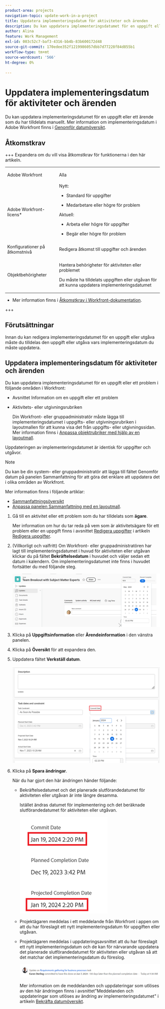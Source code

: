 ```yaml
---
product-area: projects
navigation-topic: update-work-in-a-project
title: Uppdatera implementeringsdatum för aktiviteter och ärenden
description: Du kan uppdatera implementeringsdatumet för en uppgift eller ett ärende som du har tilldelats manuellt. Mer information om implementeringsdatum i Adobe Workfront finns i Genomför-datumöversikt.
author: Alina
feature: Work Management
exl-id: 003c52c7-baf3-4316-bb4b-83b600172d48
source-git-commit: 170edee352f1219986057dbb7d77228f84d855b1
workflow-type: tm+mt
source-wordcount: '566'
ht-degree: 0%

---
```



# Uppdatera implementeringsdatum för aktiviteter och ärenden

<!--Audited: 07/2024-->

<!--<span class="preview">The highlighted information on this page refers to functionality not yet generally available. It is available only in the Preview environment for all customers, or in the Production environment for customers who enabled fast releases.</span>

<span class="preview">For information about fast releases, see [Enable or disable fast releases for your organization](/help/quicksilver/administration-and-setup/set-up-workfront/configure-system-defaults/enable-fast-release-process.md).</span>

<span class="preview">For information about the current release, see [Third Quarter 2024 release overview](/help/quicksilver/product-announcements/product-releases/24-q3-release-activity/24-q3-release-overview.md).</span>-->

Du kan uppdatera implementeringsdatumet för en uppgift eller ett ärende som du har tilldelats manuellt. Mer information om implementeringsdatum i Adobe Workfront finns i [Genomför datumöversikt](../../../manage-work/projects/updating-work-in-a-project/overview-of-commit-dates.md).

## Åtkomstkrav

<!--Audited: 01/2024-->

+++ Expandera om du vill visa åtkomstkrav för funktionerna i den här artikeln.

<table style="table-layout:auto"> 
 <col> 
 <col> 
 <tbody> 
  <tr> 
   <td role="rowheader">Adobe Workfront</td> 
   <td> <p>Alla</p> </td> 
  </tr> 
  <tr> 
   <td role="rowheader">Adobe Workfront-licens*</td> 
   <td> 
   Nytt:
   <ul>
   <li><p>Standard för uppgifter</p> </li>
   <li><p>Medarbetare eller högre för problem</p></li>
   </ul>
   Aktuell:
<ul>
   <li><p>Arbeta eller högre för uppgifter</p></li> 
   <li><p>Begär eller högre för problem</p></li>
</ul>

</td> 
  </tr> 
  <tr> 
   <td role="rowheader">Konfigurationer på åtkomstnivå</td> 
   <td> <p>Redigera åtkomst till uppgifter och ärenden</p> </td> 
  </tr> 
  <tr> 
   <td role="rowheader">Objektbehörigheter</td> 
   <td> <p>Hantera behörigheter för aktiviteten eller problemet</p>
   <p> Du måste ha tilldelats uppgiften eller utgåvan för att kunna uppdatera implementeringsdatumet </p>
    </td> 
  </tr> 
 </tbody> 
</table>

* Mer information finns i [Åtkomstkrav i Workfront-dokumentation](/help/quicksilver/administration-and-setup/add-users/access-levels-and-object-permissions/access-level-requirements-in-documentation.md).

+++

## Förutsättningar

Innan du kan redigera implementeringsdatumet för en uppgift eller utgåva måste du tilldelas den uppgift eller utgåva vars implementeringsdatum du måste uppdatera.

## Uppdatera implementeringsdatum för aktiviteter och ärenden


Du kan uppdatera implementeringsdatumet för en uppgift eller ett problem i följande områden i Workfront:

* Avsnittet Information om en uppgift eller ett problem
* Aktivitets- eller utgivningsrubriken

  Din Workfront- eller gruppadministratör måste lägga till implementeringsdatumet i uppgifts- eller utgivningsrubriken i layoutmallen för att kunna visa det från uppgifts- eller utgivningssidan.
Mer information finns i [Anpassa objektrubriker med hjälp av en layoutmall](/help/quicksilver/administration-and-setup/customize-workfront/use-layout-templates/customize-object-headers.md).

Uppdateringen av implementeringsdatumet är identisk för uppgifter och utgåvor.

>[!NOTE]
>
>Du kan be din system- eller gruppadministratör att lägga till fältet Genomför datum på panelen Sammanfattning för att göra det enklare att uppdatera det i olika områden av Workfront.
>
>Mer information finns i följande artiklar:
>
>* [Sammanfattningsöversikt](/help/quicksilver/workfront-basics/the-new-workfront-experience/summary-overview.md)
>* [Anpassa panelen Sammanfattning med en layoutmall](/help/quicksilver/administration-and-setup/customize-workfront/use-layout-templates/customize-home-summary-layout-template.md).


1. Gå till en aktivitet eller ett problem som du har tilldelats som **ägare**.

   Mer information om hur du tar reda på vem som är aktivitetsägare för ett problem eller en uppgift finns i avsnittet [Redigera uppgifter](../../../manage-work/tasks/manage-tasks/edit-tasks.md#assignments) i artikeln [Redigera uppgifter](../../../manage-work/tasks/manage-tasks/edit-tasks.md).

1. (Villkorligt och valfritt) Om Workfront- eller gruppadministratören har lagt till implementeringsdatumet i huvud för aktiviteten eller utgåvan klickar du på fältet **Bekräftelsedatum** i huvudet och väljer sedan ett datum i kalendern. Om implementeringsdatumet inte finns i huvudet fortsätter du med följande steg.

   ![](assets/commit-date-task-header.png)

1. Klicka på **Uppgiftsinformation** eller **Ärendeinformation** i den vänstra panelen.
1. Klicka på **Översikt** för att expandera den.
1. Uppdatera fältet **Verkställ datum**.

   ![](assets/task-commit-date-edit-highlighted-details-page.png)

1. Klicka på **Spara ändringar**.

   När du har gjort den här ändringen händer följande:

   * Bekräftelsedatumet och det planerade slutförandedatumet för aktiviteten eller utgåvan är inte längre desamma.

     Istället ändras datumet för implementering och det beräknade slutförandedatumet för aktiviteten eller utgåvan.

     ![](assets/task-projected-completion-date-in-details-highlighted-nwe-350x230.png)

   * Projektägaren meddelas i ett meddelande från Workfront i appen om att du har föreslagit ett nytt implementeringsdatum för uppgiften eller utgåvan.
   * Projektägaren meddelas i uppdateringsavsnittet att du har föreslagit ett nytt implementeringsdatum och de kan för närvarande uppdatera det planerade slutförandedatumet för aktiviteten eller utgåvan så att det matchar det implementeringsdatum du föreslog.

     ![](assets/project-owner-notification-update-stream-that-commit-date-affects-project-timeline.png)


     <!--![](assets/project-owner-notification-update-stream-that-commit-date-affects-project-timeline-highlighted-nwe-350x139.png)-->

     Mer information om de meddelanden och uppdateringar som utlöses av den här ändringen finns i avsnittet&quot;Meddelanden och uppdateringar som utlöses av ändring av implementeringsdatumet&quot; i artikeln [Bekräfta datumöversikt](/help/quicksilver/manage-work/projects/updating-work-in-a-project/overview-of-commit-dates.md).

<!--at the Production update stream when removing legacy - replace the last bullet with: The Project Owner is notified in the Systems Activity and the All tabs of the Updates section that you have suggested a new Commit Date. They can then update the Planned Completion Date accordingly by editing the task or the issue.-->